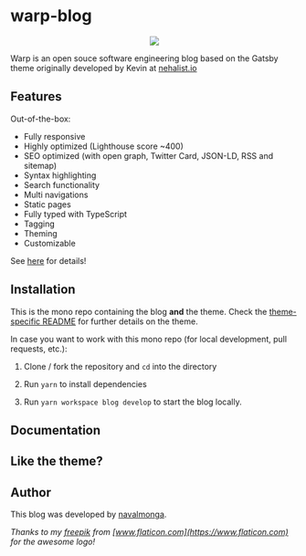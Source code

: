 # warp-blog

<p align="center">
    <img src="https://github.com/jetlaglabs/assets/blob/master/logo/jetlaglabs/favicon_io/apple-touch-icon.png?raw=true">
</p>

Warp is an open souce software engineering blog based on the Gatsby theme originally developed by Kevin at [nehalist.io](https://nehalist.io/about)

## Features

Out-of-the-box:

- Fully responsive
- Highly optimized (Lighthouse score ~400)
- SEO optimized (with open graph, Twitter Card, JSON-LD, RSS and sitemap)
- Syntax highlighting
- Search functionality
- Multi navigations
- Static pages
- Fully typed with TypeScript
- Tagging
- Theming
- Customizable

See [here](https://nehalem.netlify.com/features) for details!

## Installation

This is the mono repo containing the blog __and__ the theme. Check the [theme-specific README](theme/README.md) for further
details on the theme.

In case you want to work with this mono repo (for local development, pull requests, etc.):

1. Clone / fork the repository and `cd` into the directory

2. Run `yarn` to install dependencies

3. Run `yarn workspace blog develop` to start the blog locally.

## Documentation


## Like the theme?

## Author

This blog was developed by [navalmonga](https://navl.me).

*Thanks to my [freepik](https://www.flaticon.com/authors/freepik) from [www.flaticon.com](https://www.flaticon.com) for the awesome logo!*
